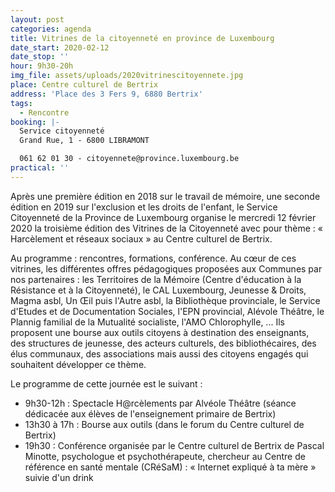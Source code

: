 ```yaml
---
layout: post
categories: agenda
title: Vitrines de la citoyenneté en province de Luxembourg
date_start: 2020-02-12
date_stop: ''
hour: 9h30-20h
img_file: assets/uploads/2020vitrinescitoyennete.jpg
place: Centre culturel de Bertrix
address: 'Place des 3 Fers 9, 6880 Bertrix'
tags:
  - Rencontre
booking: |-
  Service citoyenneté 
  Grand Rue, 1 - 6800 LIBRAMONT 

  061 62 01 30 - citoyennete@province.luxembourg.be
practical: ''
---
```

Après une première édition en 2018 sur le travail de mémoire, une seconde édition en 2019 sur l'exclusion et les droits de l'enfant, le Service Citoyenneté de la Province de Luxembourg organise le mercredi 12 février 2020 la troisième édition des Vitrines de la Citoyenneté avec pour thème : « Harcèlement et réseaux sociaux » au Centre culturel de Bertrix. 

Au programme : rencontres, formations, conférence. Au cœur de ces vitrines, les différentes offres pédagogiques proposées aux Communes par nos partenaires : les Territoires de la Mémoire (Centre d'éducation à la Résistance et à la Citoyenneté), le CAL Luxembourg, Jeunesse & Droits, Magma asbl, Un Œil puis l'Autre asbl, la Bibliothèque provinciale, le Service d'Etudes et de Documentation Sociales, l'EPN provincial, Alévole Théâtre, le Plannig familial de la Mutualité socialiste, l'AMO Chlorophylle, ... Ils proposent une bourse aux outils citoyens à destination des enseignants, des structures de jeunesse, des acteurs culturels, des bibliothécaires, des élus communaux, des associations mais aussi des citoyens engagés qui souhaitent développer ce thème.


Le programme de cette journée est le suivant : 

* 9h30-12h : Spectacle H@rcèlements par Alvéole Théâtre (séance dédicacée aux élèves de l'enseignement primaire de Bertrix)
* 13h30 à 17h : Bourse aux outils (dans le forum du Centre culturel de Bertrix) 
* 19h30 : Conférence organisée par le Centre culturel de Bertrix de Pascal Minotte, psychologue et psychothérapeute, chercheur au Centre de référence en santé mentale (CRéSaM) : « Internet expliqué à ta mère » suivie d'un drink
